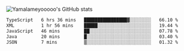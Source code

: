 ![Yamalameyooooo's GitHub stats](https://github-readme-stats.vercel.app/api?username=yamalameyooooo&theme=transparent&show_icons=true\&show=reviews,discussions_started,discussions_answered,prs_merged,prs_merged_percentage)

<!--START_SECTION:waka-->

```txt
TypeScript   6 hrs 36 mins   ████████████████▓░░░░░░░░   66.10 %
XML          1 hr 56 mins    █████░░░░░░░░░░░░░░░░░░░░   19.44 %
JavaScript   46 mins         ██░░░░░░░░░░░░░░░░░░░░░░░   07.78 %
Java         20 mins         █░░░░░░░░░░░░░░░░░░░░░░░░   03.40 %
JSON         7 mins          ▒░░░░░░░░░░░░░░░░░░░░░░░░   01.32 %
```

<!--END_SECTION:waka-->
